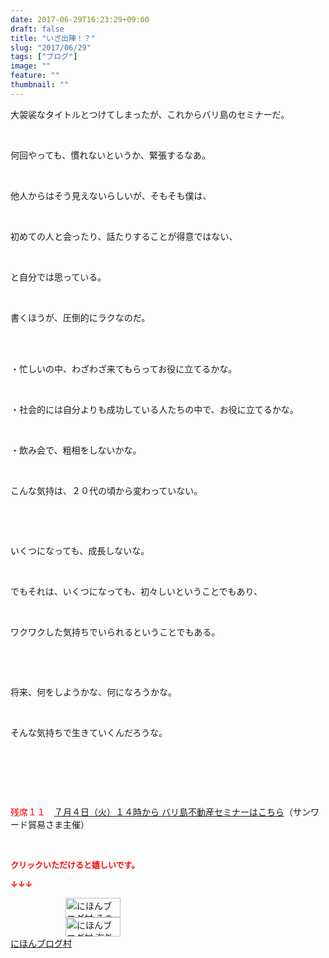 ```yaml
---
date: 2017-06-29T16:23:29+09:00
draft: false
title: "いざ出陣！？"
slug: "2017/06/29"
tags: ["ブログ"]
image: ""
feature: ""
thumbnail: ""
---
```

<p>大袈裟なタイトルとつけてしまったが、これからバリ島のセミナーだ。</p><p> </p><p>何回やっても、慣れないというか、緊張するなあ。</p><p> </p><p>他人からはそう見えないらしいが、そもそも僕は、</p><p> </p><p>初めての人と会ったり、話たりすることが得意ではない、</p><p> </p><p>と自分では思っている。</p><p> </p><p>書くほうが、圧倒的にラクなのだ。</p><p> </p><p><br/>・忙しいの中、わざわざ来てもらってお役に立てるかな。</p><p> </p><p>・社会的には自分よりも成功している人たちの中で、お役に立てるかな。</p><p> </p><p>・飲み会で、粗相をしないかな。</p><p> </p><p>こんな気持は、２０代の頃から変わっていない。</p><p> </p><p> </p><p>いくつになっても、成長しないな。</p><p> </p><p>でもそれは、いくつになっても、初々しいということでもあり、</p><p> </p><p>ワクワクした気持ちでいられるということでもある。</p><p> </p><p> </p><p>将来、何をしようかな、何になろうかな。</p><p> </p><p>そんな気持ちで生きていくんだろうな。</p><p> </p><p> </p><p> </p><p><span style="color: rgb(255, 0, 0);">残席１１</span>　<a href="04_ek" target="_blank"><span style="text-decoration: underline;">７月４日（火）１４時から バリ島不動産セミナーはこちら</span></a>（サンワード貿易さま主催）</p><p> </p><p><font color="#ff0000" size="2"><strong>クリックいただけると嬉しいです。</strong></font></p><p><font color="#ff0000" size="2"><strong>↓↓↓</strong></font></p><p><a href="ranking.html?p_cid=01260127" id="&amp;blogmura_banner" target="_blank"><img alt="にほんブログ村 その他生活ブログ 不動産投資へ" border="0" height="31" src="data:image/svg+xml;charset=utf-8,%3Csvg%20xmlns%3D%22http%3A%2F%2Fwww.w3.org%2F2000%2Fsvg%22%20title%3D%22Placeholder%20for%20Images%22%20role%3D%22presentation%22%20viewBox%3D%220%200%2088%2031%22%20%2F%3E" width="88" data-src="//life.blogmura.com/hudousantoushi/img/hudousantoushi88_31.gif" style="aspect-ratio: auto 88 / 31;"/><noscript><img alt="にほんブログ村 その他生活ブログ 不動産投資へ" border="0" height="31" src="//life.blogmura.com/hudousantoushi/img/hudousantoushi88_31.gif" width="88"></noscript></a><br/><a href="ranking.html?p_cid=01260127" target="_blank"><img alt="にほんブログ村 海外生活ブログ バリ島情報へ" border="0" height="31" src="data:image/svg+xml;charset=utf-8,%3Csvg%20xmlns%3D%22http%3A%2F%2Fwww.w3.org%2F2000%2Fsvg%22%20title%3D%22Placeholder%20for%20Images%22%20role%3D%22presentation%22%20viewBox%3D%220%200%2088%2031%22%20%2F%3E" width="88" data-src="https://img-proxy.blog-video.jp/images?url=http%3A%2F%2Foverseas.blogmura.com%2Fbali%2Fimg%2Fbali88_31.gif" style="aspect-ratio: auto 88 / 31;"/><noscript><img alt="にほんブログ村 海外生活ブログ バリ島情報へ" border="0" height="31" src="https://img-proxy.blog-video.jp/images?url=http%3A%2F%2Foverseas.blogmura.com%2Fbali%2Fimg%2Fbali88_31.gif" width="88"></noscript></a><br/><a href="ranking.html?p_cid=01260127" target="_blank">にほんブログ村</a></p>

